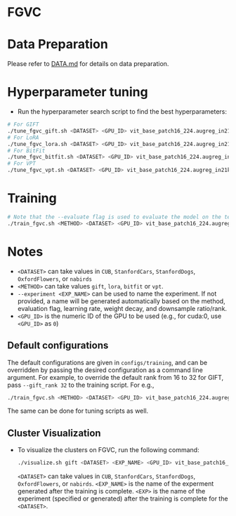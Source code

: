 # FGVC

# Data Preparation
Please refer to [DATA.md](DATA.md) for details on data preparation.

# Hyperparameter tuning
- Run the hyperparameter search script to find the best hyperparameters:
```sh
# For GIFT
./tune_fgvc_gift.sh <DATASET> <GPU_ID> vit_base_patch16_224.augreg_in21k [--log-wandb --wandb-project <PROJECT_NAME>] [--artifact_dir <ARTIFACT_DIR>]
# For LoRA
./tune_fgvc_lora.sh <DATASET> <GPU_ID> vit_base_patch16_224.augreg_in21k [--log-wandb --wandb-project <PROJECT_NAME>] [--artifact_dir <ARTIFACT_DIR>]
# For BitFit
./tune_fgvc_bitfit.sh <DATASET> <GPU_ID> vit_base_patch16_224.augreg_in21k [--log-wandb --wandb-project <PROJECT_NAME>] [--artifact_dir <ARTIFACT_DIR>]
# For VPT
./tune_fgvc_vpt.sh <DATASET> <GPU_ID> vit_base_patch16_224.augreg_in21k [--log-wandb --wandb-project <PROJECT_NAME>] [--artifact_dir <ARTIFACT_DIR>]
```

# Training
```sh
# Note that the --evaluate flag is used to evaluate the model on the test set
./train_fgvc.sh <METHOD> <DATASET> <GPU_ID> vit_base_patch16_224.augreg_in21k --lr <LR> --weight-decay <WEIGHT_DECAY> --evaluate [--experiment <EXP_NAME>] [--log-wandb --wandb-project <PROJECT_NAME>] [--artifact_dir <ARTIFACT_DIR>]
```

# Notes
- ```<DATASET>``` can take values in ```CUB```, ```StanfordCars```, ```StanfordDogs```, ```OxfordFlowers```, or ```nabirds```
- ```<METHOD>``` can take values `gift`, `lora`, `bitfit` or `vpt`.
- ```--experiment <EXP_NAME>``` can be used to name the experiment. If not provided, a name will be generated automatically based on the method, evaluation flag, learning rate, weight decay, and downsample ratio/rank.
- `<GPU_ID>` is the numeric ID of the GPU to be used (e.g., for cuda:0, use `<GPU_ID>` as `0`)

## Default configurations
The default configurations are given in `configs/training`, and can be overridden by passing the desired configuration as a command line argument. For example, to override the default rank from 16 to 32 for GIFT, pass `--gift_rank 32` to the training script. For e.g.,
```sh
./train_fgvc.sh <METHOD> <DATASET> <GPU_ID> vit_base_patch16_224.augreg_in21k --lr <LR> --weight-decay <WEIGHT_DECAY> --evaluate [--experiment <EXP_NAME>] [--log-wandb --wandb-project <PROJECT_NAME>] [--artifact_dir <ARTIFACT_DIR>] --gift_rank 32
```
The same can be done for tuning scripts as well.

## Cluster Visualization
- To visualize the clusters on FGVC, run the following command:
  ```sh
  ./visualize.sh gift <DATASET> <EXP_NAME> <GPU_ID> vit_base_patch16_224.augreg_in21k --evaluate --class_to_visualize 0 --gift_block_block_type simple_block [--artifact_dir <ARTIFACT_DIR>]
  ```
  ```<DATASET>``` can take values in ```CUB```, ```StanfordCars```, ```StanfordDogs```, ```OxfordFlowers```, or ```nabirds```. ```<EXP_NAME>``` is the name of the experment generated after the training is complete. `<EXP>` is the name of the experiment (specified or generated) after the training is complete for the `<DATASET>`.
